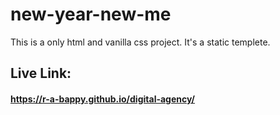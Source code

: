 # new-year-new-me
This is a only html and vanilla css project. It's a static templete.



## Live Link:
#### https://r-a-bappy.github.io/digital-agency/
